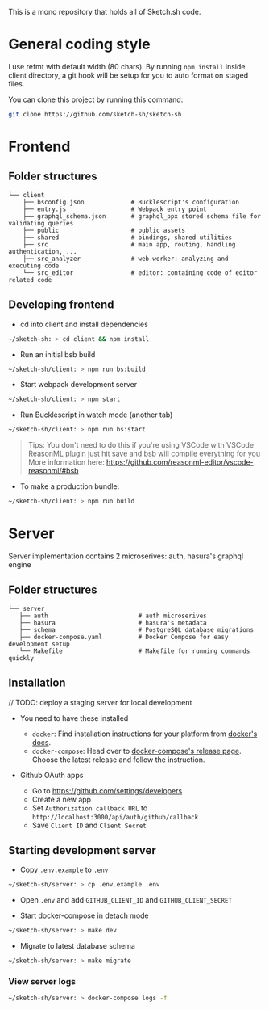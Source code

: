 This is a mono repository that holds all of Sketch.sh code.

# General coding style

I use refmt with default width (80 chars). By running `npm install` inside client directory, a git hook will be setup for you to auto format on staged files.

You can clone this project by running this command:

```sh
git clone https://github.com/sketch-sh/sketch-sh
```

# Frontend

## Folder structures

```
└── client
    ├── bsconfig.json             # Bucklescript's configuration
    ├── entry.js                  # Webpack entry point
    ├── graphql_schema.json       # graphql_ppx stored schema file for validating queries
    ├── public                    # public assets
    ├── shared                    # bindings, shared utilities
    ├── src                       # main app, routing, handling authentication, ...
    ├── src_analyzer              # web worker: analyzing and executing code
    └── src_editor                # editor: containing code of editor related code
```

## Developing frontend

- cd into client and install dependencies

```sh
~/sketch-sh: > cd client && npm install
```

- Run an initial bsb build

```sh
~/sketch-sh/client: > npm run bs:build
```

- Start webpack development server

```sh
~/sketch-sh/client: > npm start
```

- Run Bucklescript in watch mode (another tab)

```sh
~/sketch-sh/client: > npm run bs:start
```

> Tips: You don't need to do this if you're using VSCode with VSCode ReasonML plugin
> just hit save and bsb will compile everything for you
> More information here: https://github.com/reasonml-editor/vscode-reasonml/#bsb

- To make a production bundle:

```sh
~/sketch-sh/client: > npm run build
```

# Server

Server implementation contains 2 microserives: auth, hasura's graphql engine

## Folder structures

```
└── server
   ├── auth                         # auth microserives
   ├── hasura                       # hasura's metadata
   ├── schema                       # PostgreSQL database migrations
   ├── docker-compose.yaml          # Docker Compose for easy development setup
   └── Makefile                     # Makefile for running commands quickly
```

## Installation

// TODO: deploy a staging server for local development

- You need to have these installed
  - `docker`: Find installation instructions for your platform from [docker's docs](https://docs.docker.com/install/#supported-platforms).
  - `docker-compose`: Head over to [docker-compose's release page](https://github.com/docker/compose/releases). Choose the latest release and follow the instruction.

- Github OAuth apps

  - Go to https://github.com/settings/developers
  - Create a new app
  - Set `Authorization callback URL` to `http://localhost:3000/api/auth/github/callback`
  - Save `Client ID` and `Client Secret`

## Starting development server

- Copy `.env.example` to `.env`

```sh
~/sketch-sh/server: > cp .env.example .env
```

- Open `.env` and add `GITHUB_CLIENT_ID` and `GITHUB_CLIENT_SECRET`

- Start docker-compose in detach mode

```sh
~/sketch-sh/server: > make dev
```

- Migrate to latest database schema

```sh
~/sketch-sh/server: > make migrate
```

### View server logs

```sh
~/sketch-sh/server: > docker-compose logs -f
```
